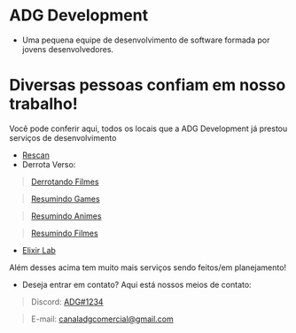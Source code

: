 # ADG Development
- Uma pequena equipe de desenvolvimento de software formada por jovens desenvolvedores.
# Diversas pessoas confiam em nosso trabalho!
Você pode conferir aqui, todos os locais que a ADG Development já prestou serviços de desenvolvimento
- [Rescan](https://mangadex.org/group/b74b061e-f5a7-4245-8afa-1d7350dee3c8/rescan)
- Derrota Verso:
> [Derrotando Filmes](https://www.youtube.com/@DerrotandoFilmes)

> [Resumindo Games](https://www.youtube.com/@ResumindoGames)

> [Resumindo Animes](https://www.youtube.com/@ResumindoAnimes)

> [Resumindo Filmes](https://www.youtube.com/@ResumindoFilmes)
- [Elixir Lab](https://discord.gg/elixirlab)

Além desses acima tem muito mais serviços sendo feitos/em planejamento!
- Deseja entrar em contato? Aqui está nossos meios de contato:
> Discord: [ADG#1234](https://discord.com/users/717766639260532826)

> E-mail: [canaladgcomercial@gmail.com](mailto:canaladgcomercial@gmail.com)
